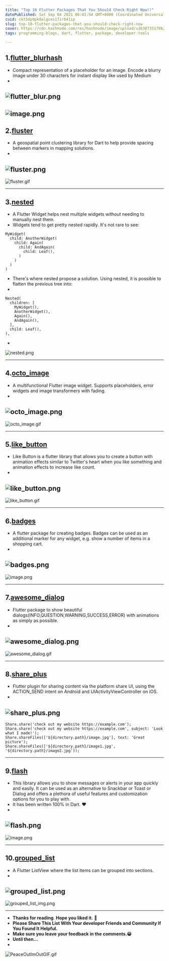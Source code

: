 ```yaml
---
title: "Top 10 Flutter Packages That You Should Check Right Now!!"
datePublished: Sat Sep 04 2021 06:01:54 GMT+0000 (Coordinated Universal Time)
cuid: ckt5dp9pk0algces17irb41ip
slug: top-10-flutter-packages-that-you-should-check-right-now
cover: https://cdn.hashnode.com/res/hashnode/image/upload/v1630735178625/9_SagWO5a.png
tags: programming-blogs, dart, flutter, package, developer-tools

---
```


## 1.[flutter_blurhash](https://pub.dev/packages/flutter_blurhash)
- Compact representation of a placeholder for an image. Encode a blurry image under 30 characters for instant display like used by Medium
- 
![flutter_blur.png](https://cdn.hashnode.com/res/hashnode/image/upload/v1630733404071/YzLrCClNc.png)
- 
![image.png](https://cdn.hashnode.com/res/hashnode/image/upload/v1630733338324/kypcIEVSY.png)
------

## 2.[fluster](https://pub.dev/packages/fluster)
- A geospatial point clustering library for Dart to help provide spacing between markers in mapping solutions.
- 
![fluster.png](https://cdn.hashnode.com/res/hashnode/image/upload/v1630733480490/lNBlKGcBb.png)
- 
![fluster.gif](https://cdn.hashnode.com/res/hashnode/image/upload/v1630733516759/yaS7mcNcu.gif)

------

## 3.[nested](https://pub.dev/packages/nested)
- A Flutter Widget helps nest multiple widgets without needing to manually nest them.
- Widgets tend to get pretty nested rapidly. It's not rare to see:
```
MyWidget(
  child: AnotherWidget(
    child: Again(
      child: AndAgain(
        child: Leaf(),
      )
    )
  )
)
```
- There's where nested propose a solution. Using nested, it is possible to flatten the previous tree into:
- 
```
Nested(
  children: [
    MyWidget(),
    AnotherWidget(),
    Again(),
    AndAgain(),
  ],
  child: Leaf(),
),
```
- 
![nested.png](https://cdn.hashnode.com/res/hashnode/image/upload/v1630733632165/F7d98txMn.png)

------

## 4.[octo_image](https://pub.dev/packages/octo_image)
- A multifunctional Flutter image widget. Supports placeholders, error widgets and image transformers with fading.
- 
![octo_image.png](https://cdn.hashnode.com/res/hashnode/image/upload/v1630733705276/zcsOsck55.png)
- 
![octo_image.gif](https://cdn.hashnode.com/res/hashnode/image/upload/v1630733711665/2Y9GWQk73.gif)


------

## 5.[like_button](https://pub.dev/packages/like_button)
- Like Button is a flutter library that allows you to create a button with animation effects similar to Twitter's heart when you like something and animation effects to increase like count.
- 
![like_button.png](https://cdn.hashnode.com/res/hashnode/image/upload/v1630733788921/CDTE4DqrH1.png)
- 
![like_button.gif](https://cdn.hashnode.com/res/hashnode/image/upload/v1630733793086/y2kVWmfDv.gif)

------

## 6.[badges](https://pub.dev/packages/badges)
- A flutter package for creating badges. Badges can be used as an additional marker for any widget, e.g. show a number of items in a shopping cart.
- 
![badges.png](https://cdn.hashnode.com/res/hashnode/image/upload/v1630733870408/YwixORk54.png)
- 
![image.png](https://cdn.hashnode.com/res/hashnode/image/upload/v1630733844125/ZmqR4p5r3.png)

------

## 7.[awesome_dialog](https://pub.dev/packages/awesome_dialog)
- Flutter package to show beautiful dialogs(INFO,QUESTION,WARNING,SUCCESS,ERROR) with animations as simply as possible.
- 
![awesome_dialog.png](https://cdn.hashnode.com/res/hashnode/image/upload/v1630733947179/jqJcx2-CI.png)
- 
![awesome_dialog.gif](https://cdn.hashnode.com/res/hashnode/image/upload/v1630734536881/co0gsJoHl.gif)

-------

## 8.[share_plus](https://pub.dev/packages/share_plus)
- Flutter plugin for sharing content via the platform share UI, using the ACTION_SEND intent on Android and UIActivityViewController on iOS.
- 
![share_plus.png](https://cdn.hashnode.com/res/hashnode/image/upload/v1630734066586/wbSpy4JJy.png)
- 
```
Share.share('check out my website https://example.com');
Share.share('check out my website https://example.com', subject: 'Look what I made!');
Share.shareFiles(['${directory.path}/image.jpg'], text: 'Great picture');
Share.shareFiles(['${directory.path}/image1.jpg', '${directory.path}/image2.jpg']);
```

-----

## 9.[flash](https://pub.dev/packages/flash)
- This library allows you to show messages or alerts in your app quickly and easily. It can be used as an alternative to Snackbar or Toast or Dialog and offers a plethora of useful features and customization options for you to play with.
- It has been written 100% in Dart. ❤️
- 
![flash.png](https://cdn.hashnode.com/res/hashnode/image/upload/v1630734142100/B1HSC6Qar.png)
- 
![image.png](https://cdn.hashnode.com/res/hashnode/image/upload/v1630734113817/RM7sN95Ap.png)

-----

## 10.[grouped_list](https://pub.dev/packages/grouped_list)
- A Flutter ListView where the list items can be grouped into sections.
- 
![grouped_list.png](https://cdn.hashnode.com/res/hashnode/image/upload/v1630734223614/HrdLjzvrO.png)
- 
![grouped_list_img.png](https://cdn.hashnode.com/res/hashnode/image/upload/v1630734454767/9MQmk--p7.png)

------

- **Thanks for reading**. **Hope you liked it.** 💙 
- **Please Share This List With Your developer Friends and Community If You Found It Helpful.**
- **Make sure you leave your feedback in the comments.😀**
- **Until then...**
- 
![PeaceOutImOutGIF.gif](https://cdn.hashnode.com/res/hashnode/image/upload/v1630734662377/6IYl7CbFo.gif)
